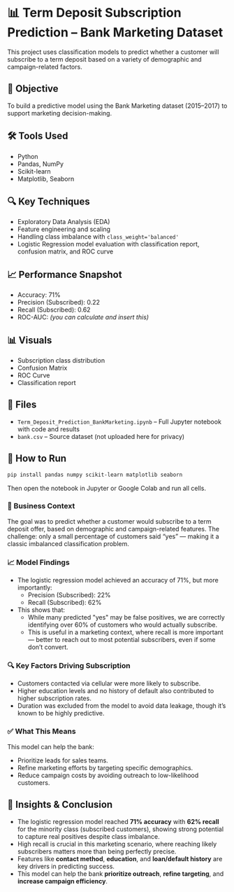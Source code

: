 # 📊 Term Deposit Subscription Prediction – Bank Marketing Dataset

This project uses classification models to predict whether a customer will subscribe to a term deposit based on a variety of demographic and campaign-related factors.

## 🧠 Objective
To build a predictive model using the Bank Marketing dataset (2015–2017) to support marketing decision-making.

## 🛠️ Tools Used
- Python
- Pandas, NumPy
- Scikit-learn
- Matplotlib, Seaborn

## 🔍 Key Techniques
- Exploratory Data Analysis (EDA)
- Feature engineering and scaling
- Handling class imbalance with `class_weight='balanced'`
- Logistic Regression model evaluation with classification report, confusion matrix, and ROC curve

## 📈 Performance Snapshot
- Accuracy: 71%
- Precision (Subscribed): 0.22
- Recall (Subscribed): 0.62
- ROC-AUC: _(you can calculate and insert this)_

## 📊 Visuals
- Subscription class distribution
- Confusion Matrix
- ROC Curve
- Classification report

## 📁 Files
- `Term_Deposit_Prediction_BankMarketing.ipynb` – Full Jupyter notebook with code and results
- `bank.csv` – Source dataset (not uploaded here for privacy)

## 🚀 How to Run
```bash
pip install pandas numpy scikit-learn matplotlib seaborn
```
Then open the notebook in Jupyter or Google Colab and run all cells.

### 🎯 Business Context
The goal was to predict whether a customer would subscribe to a term deposit offer, based on demographic and campaign-related features. The challenge: only a small percentage of customers said “yes” — making it a classic imbalanced classification problem.

### 📈 Model Findings
- The logistic regression model achieved an accuracy of 71%, but more importantly:
  - Precision (Subscribed): 22%
  - Recall (Subscribed): 62%
- This shows that:
  - While many predicted "yes" may be false positives, we are correctly identifying over 60% of customers who would actually subscribe.
  - This is useful in a marketing context, where recall is more important — better to reach out to most potential subscribers, even if some don’t convert.

### 🔍 Key Factors Driving Subscription
- Customers contacted via cellular were more likely to subscribe.
- Higher education levels and no history of default also contributed to higher subscription rates.
- Duration was excluded from the model to avoid data leakage, though it’s known to be highly predictive.

### ✅ What This Means
This model can help the bank:
- Prioritize leads for sales teams.
- Refine marketing efforts by targeting specific demographics.
- Reduce campaign costs by avoiding outreach to low-likelihood customers.

## 📌 Insights & Conclusion

- The logistic regression model reached **71% accuracy** with **62% recall** for the minority class (subscribed customers), showing strong potential to capture real positives despite class imbalance.
- High recall is crucial in this marketing scenario, where reaching likely subscribers matters more than being perfectly precise.
- Features like **contact method**, **education**, and **loan/default history** are key drivers in predicting success.
- This model can help the bank **prioritize outreach**, **refine targeting**, and **increase campaign efficiency**.

